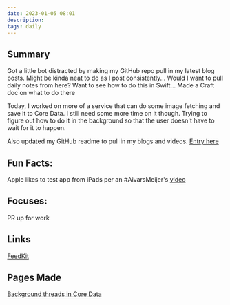 ```yaml
---
date: 2023-01-05 08:01
description: 
tags: daily
---
```


## Summary
Got a little bot distracted by making my GitHub repo pull in my latest blog posts. Might be kinda neat to do as I post consistently... Would I want to pull daily notes from here? Want to see how to do this in Swift... Made a Craft doc on what to do there

Today, I worked on more of a service that can do some image fetching and save it to Core Data. I still need some more time on it though. Trying to figure out how to do it in the background so that the user doesn't have to wait for it to happen.

Also updated my GitHub readme to pull in my blogs and videos. [Entry here](2257.md)

## Fun Facts:

Apple likes to test app from iPads per an #AivarsMeijer's [video](https://www.youtube.com/watch?v=qW8V2hQy1PA)

## Focuses:
PR up for work

## Links
[FeedKit](https://github.com/nmdias/FeedKit)

## Pages Made
[Background threads in Core Data](1140.md)